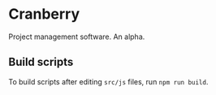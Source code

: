 # Cranberry

Project management software. An alpha.

## Build scripts

To build scripts after editing `src/js` files, run `npm run build`.
